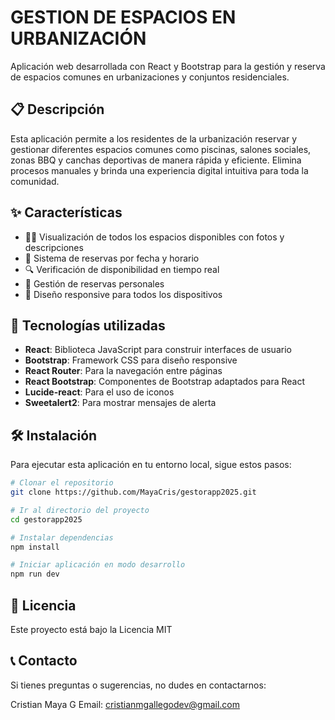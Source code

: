 # GESTION DE ESPACIOS EN URBANIZACIÓN

Aplicación web desarrollada con React y Bootstrap para la gestión y reserva de espacios comunes en urbanizaciones y conjuntos residenciales.

## 📋 Descripción

Esta aplicación permite a los residentes de la urbanización reservar y gestionar diferentes espacios comunes como piscinas, salones sociales, zonas BBQ y canchas deportivas de manera rápida y eficiente. Elimina procesos manuales y brinda una experiencia digital intuitiva para toda la comunidad.

## ✨ Características

- 🏊‍♀️ Visualización de todos los espacios disponibles con fotos y descripciones
- 📅 Sistema de reservas por fecha y horario
- 🔍 Verificación de disponibilidad en tiempo real
- 👤 Gestión de reservas personales
- 📱 Diseño responsive para todos los dispositivos

## 🚀 Tecnologías utilizadas

- **React**: Biblioteca JavaScript para construir interfaces de usuario
- **Bootstrap**: Framework CSS para diseño responsive
- **React Router**: Para la navegación entre páginas
- **React Bootstrap**: Componentes de Bootstrap adaptados para React
- **Lucide-react**: Para el uso de iconos 
- **Sweetalert2**: Para mostrar mensajes de alerta

## 🛠️ Instalación

Para ejecutar esta aplicación en tu entorno local, sigue estos pasos:

```bash
# Clonar el repositorio
git clone https://github.com/MayaCris/gestorapp2025.git

# Ir al directorio del proyecto
cd gestorapp2025

# Instalar dependencias
npm install

# Iniciar aplicación en modo desarrollo
npm run dev
```

## 📄 Licencia

Este proyecto está bajo la Licencia MIT

## 📞 Contacto

Si tienes preguntas o sugerencias, no dudes en contactarnos:

Cristian Maya G
Email: cristianmgallegodev@gmail.com
